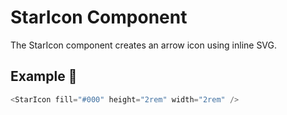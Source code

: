 # StarIcon Component

The StarIcon component creates an arrow icon using inline SVG.

## Example 🚀

```javascript
<StarIcon fill="#000" height="2rem" width="2rem" />
```
